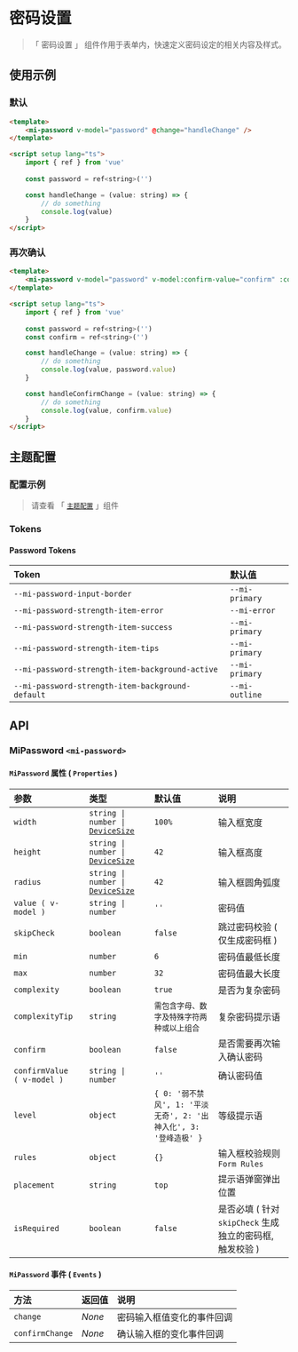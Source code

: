 # 密码设置

> 「 密码设置 」 组件作用于表单内，快速定义密码设定的相关内容及样式。

## 使用示例

### 默认

```html
<template>
    <mi-password v-model="password" @change="handleChange" />
</template>

<script setup lang="ts">
    import { ref } from 'vue'
    
    const password = ref<string>('')

    const handleChange = (value: string) => {
        // do something
        console.log(value)
    }
</script>
```

### 再次确认

```html
<template>
    <mi-password v-model="password" v-model:confirm-value="confirm" :confirm="true" @change="handleChange" @confirm-change="handleConfirmChange" />
</template>

<script setup lang="ts">
    import { ref } from 'vue'
    
    const password = ref<string>('')
    const confirm = ref<string>('')

    const handleChange = (value: string) => {
        // do something
        console.log(value, password.value)
    }

    const handleConfirmChange = (value: string) => {
        // do something
        console.log(value, confirm.value)
    }
</script>
```

## 主题配置

### 配置示例

> 请查看 「 [`主题配置`](../theme/README.md) 」组件

### Tokens

#### Password Tokens

| Token | 默认值
| :---- | :----
| `--mi-password-input-border` | `--mi-primary`
| `--mi-password-strength-item-error` | `--mi-error`
| `--mi-password-strength-item-success` | `--mi-primary`
| `--mi-password-strength-item-tips` | `--mi-primary`
| `--mi-password-strength-item-background-active` | `--mi-primary`
| `--mi-password-strength-item-background-default` | `--mi-outline`

## API

### MiPassword `<mi-password>`

#### `MiPassword` 属性 ( `Properties` )

| 参数 | 类型 | 默认值 | 说明
| :---- | :---- | :---- | :----
| `width` | `string \| number \|` [`DeviceSize`](../../utils/README.md) | `100%` | 输入框宽度
| `height` | `string \| number \|` [`DeviceSize`](../../utils/README.md) | `42` | 输入框高度
| `radius` | `string \| number \|` [`DeviceSize`](../../utils/README.md) | `42` | 输入框圆角弧度
| `value ( v-model )` | `string \| number` | `''` | 密码值
| `skipCheck` | `boolean` | `false` | 跳过密码校验 ( 仅生成密码框 )
| `min` | `number` | `6` | 密码值最低长度
| `max` | `number` | `32` | 密码值最大长度
| `complexity` | `boolean` | `true` | 是否为复杂密码
| `complexityTip` | `string` | `需包含字母、数字及特殊字符两种或以上组合` | 复杂密码提示语
| `confirm` | `boolean` | `false` | 是否需要再次输入确认密码
| `confirmValue  ( v-model )` | `string \| number` | `''` | 确认密码值
| `level` | `object` | `{ 0: '弱不禁风', 1: '平淡无奇', 2: '出神入化', 3: '登峰造极' }` | 等级提示语
| `rules` | `object` | `{}` | 输入框校验规则 `Form Rules`
| `placement` | `string` | `top` | 提示语弹窗弹出位置
| `isRequired` | `boolean` | `false` | 是否必填 ( 针对 `skipCheck` 生成独立的密码框, 触发校验 )

#### `MiPassword` 事件 ( `Events` )

| 方法 | 返回值 | 说明
| :---- | :---- | :----
| `change` | *None* | 密码输入框值变化的事件回调
| `confirmChange` | *None* | 确认输入框的变化事件回调
